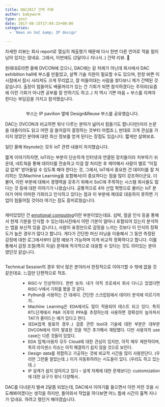 ```yaml
---
title: DAC2017 간략 리뷰
author: babyworm
type: post
date: 2017-08-15T17:04:33+00:00
categories:
  - 'News on SoC &amp; IP design'

---
```

자세한 리뷰는 회사 report로 열심히 제출했기 때문에 다시 한번 다른 언어로 적을 힘이 남아 있지는 않네요. 그래서, 이번에도 (2달이나 지나서..) 간략 리뷰. 🙂

원래대로라면 올해 DVCON에 갔으니, DAC에는 갈 차례가 아닌데 회사에서 DAC exhibition hall에 부스를 만들었고, 살짝 기술 지원이 필요할 수도 있으며, 한창 바쁜 이 시점에서 잠시 사라져도 크게 무리없고, 잘 떠들어대는 사람을 찾다보니 제가 간택된 것 같습니다. 출장이 힘들어도 배울꺼리가 있는 건 기회가 되면 참석하겠다는 주의라(요즘에 이런 기회가 아니면 공부를 잘 안하기도 하고..) 저 역시 기쁜 마음 + 부스를 지켜야 한다는 부담감을 가지고 참석했습니다.

<img decoding="async" class="aligncenter" src="https://i0.wp.com/babyworm.net/wordpress/wp-content/uploads/2017/08/081517_1703_DAC20171.jpg?w=625" alt="" data-recalc-dims="1" /> 

<p style="text-align: center;">
  부스는 IP pavilion 옆에 Design&Reuse 부스를 공유했습니다.
</p>

DAC는 DVCON과 비교하면 워낙 다루는 분야가 넓어서 힘들기도 합니다만(미리 논문을 대충이라도 읽고 어떤 걸 들어갈지 결정하는 것부터 어렵죠.), 반대로 크게 관심을 가지지 않았던 분야에 대한 최신 정보를 얻게 된다는 장점도 있습니다. 짧게만 살펴보죠.

일단 올해 Keynote는 모두 IoT 관련 내용이 차지했습니다.

짧게 이야기하자면, IoT라는 부분이 단순하게 인터넷과 연결된 장치들이라 치부하기 쉬운데, 네트웍을 통해 데이터를 전송하고 이걸 잘 처리한 후 제어해서 사람이 별로 &#8220;이질감 없게&#8221; 받아들일 수 있도록 해야 한다는 것, 그래서, IoT에서 중요한 건 데이터를 잘 처리하는 것(Machine Learning을 포함해서)이 중요하다는 점을 많이 강조하더군요. 더불어, 이런 부분에 대해서 경쟁력을 갖추기 위해서 SoC에 주목하는 시스템 회사들도 많다는 것 등에 대한 이야기가 나왔습니다. 공통적으로 4차 산업 혁명으로 불리는 IoT 분야가 어마 어마한 기회라고 인식하고 있다는 점과 이 부분에 제대로 대응하지 못하면 기업이 힘들어질 것이라 여기는 점도 흥미로웠습니다.

<img decoding="async" class="aligncenter" src="https://i0.wp.com/babyworm.net/wordpress/wp-content/uploads/2017/08/081517_1703_DAC20172.png?w=625" alt="" data-recalc-dims="1" /> 

재미있었던 건 [emotional computing][1]이란 부분이었는데요. 심박, 얼굴 인식 등을 통해서 현재 기분을 인식할 수 있는데(사진에서 어떤 기분이 얼마나 포함되어 있는지 분석하는 앱을 보신적 있을 겁니다.), 사람이 표정만으로 감정을 느끼는 것보다 이 인식의 정확도가 높은 경우가 많다고 합니다. 게다가 간단한 머신 러닝을 이용해서 그 동안 측정된 감정에 대한 로그에서부터 감정 예보가 가능하며 이게 비교적 정확하다고 합니다. 이를 통해서 감정 조절(특히 자살) 문제에 적극적으로 대응할 수 있다는 것도 의미있는 분야였던것 같습니다.

<img decoding="async" class="aligncenter" src="https://i0.wp.com/babyworm.net/wordpress/wp-content/uploads/2017/08/081517_1703_DAC20173.png?w=625" alt="" data-recalc-dims="1" /> 

Technical Session의 경우 워낙 많은 분야라서 한정적으로 이야기할 수 밖에 없을 것 같은데요. 느낌만 단편적으로 적죠.

<ul style="margin-left: 38pt;">
  <li>
    <div style="text-align: justify;">
      <span style="font-size: 10pt;">RISC-V 인상적이다. 한번 보자. 내가 아직 프로세서 회사 다니고 있었다면 RISC-V에서 기회를 봤을 것 같다.<br /> </span>
    </div>
  </li>
  
  <li>
    <div style="text-align: justify;">
      <span style="font-size: 10pt;">Python을 사용하는 건 대세다. 간단한 스크립팅에서 데이터 분석에 이르기까지..<br /> </span>
    </div>
  </li>
  
  <li>
    <div style="text-align: justify;">
      <span style="font-size: 10pt;">Machine Learning은 EDA에서도 많이 적용되어 테스트 되고 있다. 특히 RTL단계에서 P&R 이후의 PPA를 추정하는데 사용하면 정확성이 높아져서 TAT가 줄어드는 예가 있다고 한다.<br /> </span>
    </div>
  </li>
  
  <li>
    <div style="text-align: justify;">
      <span style="font-size: 10pt;">(EDA업계 발표의 경우..) 검증 관련 tool과 기술에 대한 부분은 대부분 DVCON에서 이미 발표된 것을 약간 추가해서 재탕했다. 다만 사용자의 use case는 다른 것들이 있었다.<br /> </span>
    </div>
  </li>
  
  <li>
    <div style="text-align: justify;">
      <span style="font-size: 10pt;">EDA 업계/사용자 모두 Cloud에 대한 관심이 있지만, 아직 매우 제한적이며, 특히 라이센스 이슈는 아직 해결하기 쉽지 않을 것으로 보인다.<br /> </span>
    </div>
  </li>
  
  <li>
    <div style="text-align: justify;">
      <span style="font-size: 10pt;">Design data를 취합하고 가공하는 것에 비교적 시간을 많이 사용한단다. (우리만 그런줄 알았는데..) 이거 자동화하려는 시도들이 있다. (우리도 하고 있는데..)<br /> </span>
    </div>
  </li>
  
  <li>
    <div style="text-align: justify;">
      <span style="font-size: 10pt;">IP 설계가 쉽지 않아지고 있다 – 설계 자체에 대한 문제보다는 customization에 대한 요구가 워낙 다양해서..<br /> </span>
    </div>
  </li>
</ul>

DAC를 다녀온지 벌써 2달쯤 되었는데, DAC에서 이야기를 들으면서 이런 저런 것을 시도해봐야겠다는 생각을 하지만, 돌아와서 작업을 하다보면 어느 틈에 시간이 훌쩍 지나가 있네요. 하려고 했던거 해야겠습니다.

 [1]: http://www2.dac.com/events/eventdetails.aspx?id=223-153